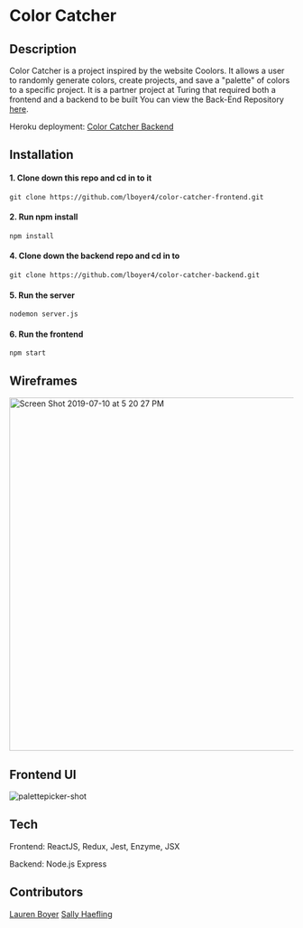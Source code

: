 # Color Catcher

## Description

 Color Catcher is a project inspired by the website Coolors. It allows a user to randomly generate colors, create projects, and save a "palette" of colors to a specific project. It is a partner project at Turing that required both a frontend and a backend to be built
 You can view the Back-End Repository [here](https://github.com/lboyer4/color-catcher-backend.git).
 
 Heroku deployment: [Color Catcher Backend](https://colorcatcher.herokuapp.com/)

## Installation
  #### 1. Clone down this repo and cd in to it
  ```git clone https://github.com/lboyer4/color-catcher-frontend.git```
  #### 2. Run npm install
 ```npm install```
  #### 4. Clone down the backend repo and cd in to
  ```git clone https://github.com/lboyer4/color-catcher-backend.git```
  #### 5. Run the server
  ```nodemon server.js```
  #### 6. Run the frontend
  ```npm start```
  
 ## Wireframes
 <img width="626" alt="Screen Shot 2019-07-10 at 5 20 27 PM" src="https://user-images.githubusercontent.com/40863560/61019084-2a145000-a356-11e9-897b-6204591e75fa.png">
 
 ## Frontend UI
 ![palettepicker-shot](https://user-images.githubusercontent.com/40863560/61022339-ab71df80-a362-11e9-8aa4-9c00301a5065.png)

## Tech
 Frontend: ReactJS, Redux, Jest, Enzyme, JSX
 
 Backend: Node.js Express
## Contributors
[Lauren Boyer](https://github.com/lboyer4)
[Sally Haefling](https://github.com/SallyHaefling)
